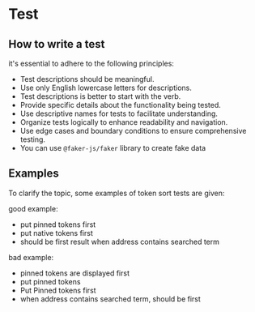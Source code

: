 # Test


##  How to write a test

it's essential to adhere to the following principles:

- Test descriptions should be meaningful.
- Use only English lowercase letters for descriptions.
- Test descriptions is better to start with the verb.
- Provide specific details about the functionality being tested.
- Use descriptive names for tests to facilitate understanding.
- Organize tests logically to enhance readability and navigation.
- Use edge cases and boundary conditions to ensure comprehensive testing.
- You can use `@faker-js/faker` library to create fake data



## Examples

To clarify the topic, some examples of token sort tests are given:

good example:
 - put pinned tokens first
 - put native tokens first
 - should be first result when address contains searched term

bad example:
- pinned tokens are displayed first
- put pinned tokens
- Put Pinned tokens first
- when address contains searched term, should be first
    